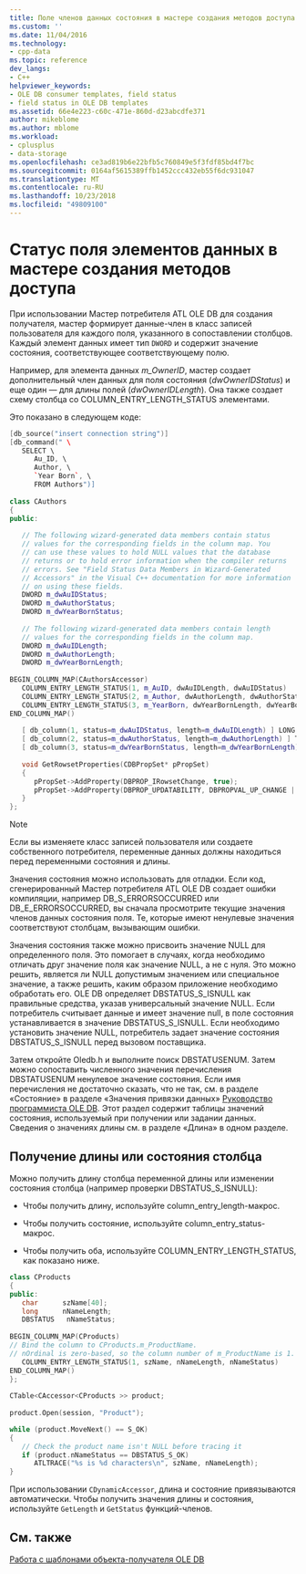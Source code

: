 ```yaml
---
title: Поле членов данных состояния в мастере создания методов доступа | Документация Майкрософт
ms.custom: ''
ms.date: 11/04/2016
ms.technology:
- cpp-data
ms.topic: reference
dev_langs:
- C++
helpviewer_keywords:
- OLE DB consumer templates, field status
- field status in OLE DB templates
ms.assetid: 66e4e223-c60c-471e-860d-d23abcdfe371
author: mikeblome
ms.author: mblome
ms.workload:
- cplusplus
- data-storage
ms.openlocfilehash: ce3ad819b6e22bfb5c760849e5f3fdf85bd4f7bc
ms.sourcegitcommit: 0164af5615389ffb1452ccc432eb55f6dc931047
ms.translationtype: MT
ms.contentlocale: ru-RU
ms.lasthandoff: 10/23/2018
ms.locfileid: "49809100"
---
```

# <a name="field-status-data-members-in-wizard-generated-accessors"></a>Статус поля элементов данных в мастере создания методов доступа

При использовании Мастер потребителя ATL OLE DB для создания получателя, мастер формирует данные-член в класс записей пользователя для каждого поля, указанного в сопоставлении столбцов. Каждый элемент данных имеет тип `DWORD` и содержит значение состояния, соответствующее соответствующему полю.  
  
Например, для элемента данных *m_OwnerID*, мастер создает дополнительный член данных для поля состояния (*dwOwnerIDStatus*) и еще один — для длины полей (*dwOwnerIDLength*). Она также создает схему столбца со COLUMN_ENTRY_LENGTH_STATUS элементами.  
  
Это показано в следующем коде:  
  
```cpp  
[db_source("insert connection string")]  
[db_command(" \  
   SELECT \  
      Au_ID, \  
      Author, \  
      `Year Born`, \  
      FROM Authors")]  
  
class CAuthors  
{  
public:  
  
   // The following wizard-generated data members contain status   
   // values for the corresponding fields in the column map. You   
   // can use these values to hold NULL values that the database   
   // returns or to hold error information when the compiler returns   
   // errors. See "Field Status Data Members in Wizard-Generated   
   // Accessors" in the Visual C++ documentation for more information   
   // on using these fields.  
   DWORD m_dwAuIDStatus;  
   DWORD m_dwAuthorStatus;  
   DWORD m_dwYearBornStatus;  
  
   // The following wizard-generated data members contain length  
   // values for the corresponding fields in the column map.  
   DWORD m_dwAuIDLength;  
   DWORD m_dwAuthorLength;  
   DWORD m_dwYearBornLength;  
  
BEGIN_COLUMN_MAP(CAuthorsAccessor)  
   COLUMN_ENTRY_LENGTH_STATUS(1, m_AuID, dwAuIDLength, dwAuIDStatus)  
   COLUMN_ENTRY_LENGTH_STATUS(2, m_Author, dwAuthorLength, dwAuthorStatus)  
   COLUMN_ENTRY_LENGTH_STATUS(3, m_YearBorn, dwYearBornLength, dwYearBornStatus)  
END_COLUMN_MAP()  
  
   [ db_column(1, status=m_dwAuIDStatus, length=m_dwAuIDLength) ] LONG m_AuID;  
   [ db_column(2, status=m_dwAuthorStatus, length=m_dwAuthorLength) ] TCHAR m_Author[51];  
   [ db_column(3, status=m_dwYearBornStatus, length=m_dwYearBornLength) ] SHORT m_YearBorn;  
  
   void GetRowsetProperties(CDBPropSet* pPropSet)  
   {  
      pPropSet->AddProperty(DBPROP_IRowsetChange, true);  
      pPropSet->AddProperty(DBPROP_UPDATABILITY, DBPROPVAL_UP_CHANGE | DBPROPVAL_UP_INSERT | DBPROPVAL_UP_DELETE);  
   }  
};  
```  
  
> [!NOTE]
> Если вы изменяете класс записей пользователя или создаете собственного потребителя, переменные данных должны находиться перед переменными состояния и длины.  
  
Значения состояния можно использовать для отладки. Если код, сгенерированный Мастер потребителя ATL OLE DB создает ошибки компиляции, например DB_S_ERRORSOCCURRED или DB_E_ERRORSOCCURRED, вы сначала просмотрите текущие значения членов данных состояния поля. Те, которые имеют ненулевые значения соответствуют столбцам, вызывающим ошибки.  
  
Значения состояния также можно присвоить значение NULL для определенного поля. Это помогает в случаях, когда необходимо отличать друг значение поля как значение NULL, а не с нуля. Это можно решить, является ли NULL допустимым значением или специальное значение, а также решить, каким образом приложение необходимо обработать его. OLE DB определяет DBSTATUS_S_ISNULL как правильные средства, указав универсальный значение NULL. Если потребитель считывает данные и имеет значение null, в поле состояния устанавливается в значение DBSTATUS_S_ISNULL. Если необходимо установить значение NULL, потребитель задает значение состояния DBSTATUS_S_ISNULL перед вызовом поставщика.  
  
Затем откройте Oledb.h и выполните поиск DBSTATUSENUM. Затем можно сопоставить численного значения перечисления DBSTATUSENUM ненулевое значение состояния. Если имя перечисления не достаточно сказать, что не так, см. в разделе «Состояние» в разделе «Значения привязки данных» [Руководство программиста OLE DB](/previous-versions/windows/desktop/ms713643). Этот раздел содержит таблицы значений состояния, используемый при получении или задании данных. Сведения о значениях длины см. в разделе «Длина» в одном разделе.  
  
## <a name="retrieving-the-length-or-status-of-a-column"></a>Получение длины или состояния столбца  

Можно получить длину столбца переменной длины или изменении состояния столбца (например проверки DBSTATUS_S_ISNULL):  
  
- Чтобы получить длину, используйте column_entry_length-макрос.  
  
- Чтобы получить состояние, используйте column_entry_status-макрос.  
  
- Чтобы получить оба, используйте COLUMN_ENTRY_LENGTH_STATUS, как показано ниже.  
  
```cpp  
class CProducts  
{  
public:  
   char      szName[40];  
   long      nNameLength;  
   DBSTATUS   nNameStatus;  
  
BEGIN_COLUMN_MAP(CProducts)  
// Bind the column to CProducts.m_ProductName.  
// nOrdinal is zero-based, so the column number of m_ProductName is 1.  
   COLUMN_ENTRY_LENGTH_STATUS(1, szName, nNameLength, nNameStatus)  
END_COLUMN_MAP()  
};  
  
CTable<CAccessor<CProducts >> product;  
  
product.Open(session, "Product");  

while (product.MoveNext() == S_OK)  
{  
   // Check the product name isn't NULL before tracing it  
   if (product.nNameStatus == DBSTATUS_S_OK)  
      ATLTRACE("%s is %d characters\n", szName, nNameLength);  
}  
```  
  
При использовании `CDynamicAccessor`, длина и состояние привязываются автоматически. Чтобы получить значения длины и состояния, используйте `GetLength` и `GetStatus` функций-членов.  
  
## <a name="see-also"></a>См. также  

[Работа с шаблонами объекта-получателя OLE DB](../../data/oledb/working-with-ole-db-consumer-templates.md)